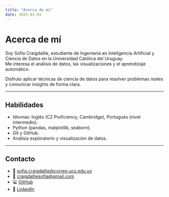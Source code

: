 ```yaml
---
title: "Acerca de mí"
date: 2025-01-01
---
```


# Acerca de mí  

Soy Sofía Craigdallie, estudiante de Ingeniería en Inteligencia Artificial y Ciencia de Datos en la Universidad Católica del Uruguay.  
Me interesa el análisis de datos, las visualizaciones y el aprendizaje automático.  

Disfruto aplicar técnicas de ciencia de datos para resolver problemas reales y comunicar insights de forma clara.  

---

## Habilidades
- Idiomas: Inglés (C2 Proficiency, Cambridge), Portugués (nivel intermedio).  
- Python (pandas, matplotlib, seaborn).  
- Git y GitHub.  
- Análisis exploratorio y visualización de datos.  

---

## Contacto
- 📧 sofia.craigdallie@correo.ucu.edu.uy
- 📧 craigdalliesofia@gmail.com
- 💻 [GitHub](https://github.com/SofiaCraigdallie)  
- 🔗 [LinkedIn](http://[linkedin.com/in/sofía-craigdallie])  
